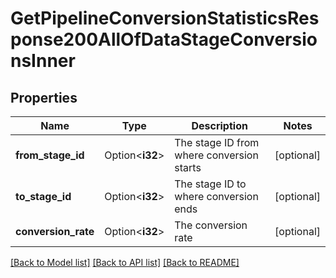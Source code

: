 # GetPipelineConversionStatisticsResponse200AllOfDataStageConversionsInner

## Properties

Name | Type | Description | Notes
------------ | ------------- | ------------- | -------------
**from_stage_id** | Option<**i32**> | The stage ID from where conversion starts | [optional]
**to_stage_id** | Option<**i32**> | The stage ID to where conversion ends | [optional]
**conversion_rate** | Option<**i32**> | The conversion rate | [optional]

[[Back to Model list]](../README.md#documentation-for-models) [[Back to API list]](../README.md#documentation-for-api-endpoints) [[Back to README]](../README.md)


